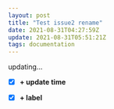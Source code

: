 ```yaml
---
layout: post
title: "Test issue2 rename"
date: 2021-08-31T04:27:59Z
update: 2021-08-31T05:51:21Z
tags: documentation
---
```

updating...

- [x] **+ update time**
- [x] **+ label**

